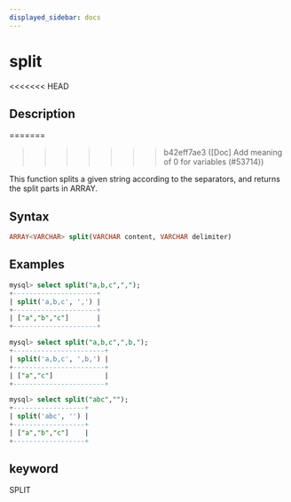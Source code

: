```yaml
---
displayed_sidebar: docs
---
```


# split

<<<<<<< HEAD
## Description
=======

>>>>>>> b42eff7ae3 ([Doc] Add meaning of 0 for variables (#53714))

This function splits a given string according to the separators, and returns the split parts in ARRAY.

## Syntax

```SQL
ARRAY<VARCHAR> split(VARCHAR content, VARCHAR delimiter)
```

## Examples

```SQL
mysql> select split("a,b,c",",");
+---------------------+
| split('a,b,c', ',') |
+---------------------+
| ["a","b","c"]       |
+---------------------+

mysql> select split("a,b,c",",b,");
+-----------------------+
| split('a,b,c', ',b,') |
+-----------------------+
| ["a","c"]             |
+-----------------------+

mysql> select split("abc","");
+------------------+
| split('abc', '') |
+------------------+
| ["a","b","c"]    |
+------------------+
```

## keyword

SPLIT
